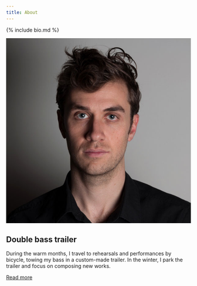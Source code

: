```yaml
---
title: About
---
```


{% include bio.md %}

![John Teske](images/teske-600p-sq.jpg)

## Double bass trailer

During the warm months, I travel to rehearsals and performances by bicycle, towing my bass in a custom-made trailer.
In the winter, I park the trailer and focus on composing new works.

[Read more](bass-trailer/)
